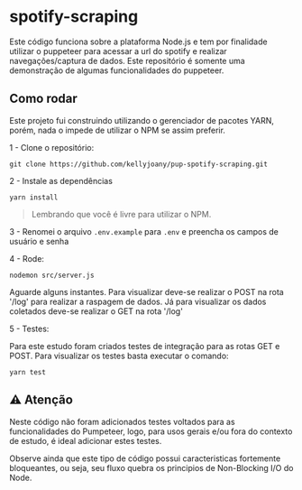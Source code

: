 # spotify-scraping

Este código funciona sobre a plataforma Node.js e tem por finalidade utilizar o puppeteer para acessar a url do spotify e realizar navegações/captura de dados. Este repositório é somente uma demonstração de algumas funcionalidades do puppeteer.

## Como rodar

Este projeto fui construindo utilizando o gerenciador de pacotes YARN, porém, nada o impede de utilizar o NPM se assim preferir.

1 - Clone o repositório:

```
git clone https://github.com/kellyjoany/pup-spotify-scraping.git
```

2 - Instale as dependências

```
yarn install
```

> Lembrando que você é livre para utilizar o NPM.

3 - Renomei o arquivo `.env.example` para `.env` e preencha os campos de usuário e senha

4 - Rode:

```
nodemon src/server.js
```

Aguarde alguns instantes. Para visualizar deve-se realizar o POST na rota '/log' para realizar a raspagem de dados. Já para visualizar os dados coletados deve-se realizar o GET na rota '/log'

5 - Testes:

Para este estudo foram criados testes de integração para as rotas GET e POST. Para visualizar os testes basta executar o comando:

```
yarn test
```

## :warning: Atenção

Neste código não foram adicionados testes voltados para as funcionalidades do Pumpeteer, logo, para usos gerais e/ou fora do contexto de estudo, é ideal adicionar estes testes.

Observe ainda que este tipo de código possui caracteristicas fortemente bloqueantes, ou seja, seu fluxo quebra os principios de Non-Blocking I/O do Node.
